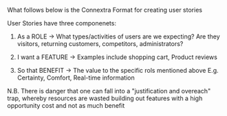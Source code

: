 What follows below is the Connextra Format for creating user stories

User Stories have three componenets:

1. As a ROLE -> What types/activities of users are we expecting? Are they visitors, returning customers, competitors, administrators?

2. I want a FEATURE -> Examples include shopping cart, Product reviews

3. So that BENEFIT -> The value to the specific rols mentioned above E.g. Certainty, Comfort, Real-time information

N.B. There is danger that one can fall into a "justification and overeach" trap, whereby resources are wasted building out features with a high opportunity cost and not as much benefit

